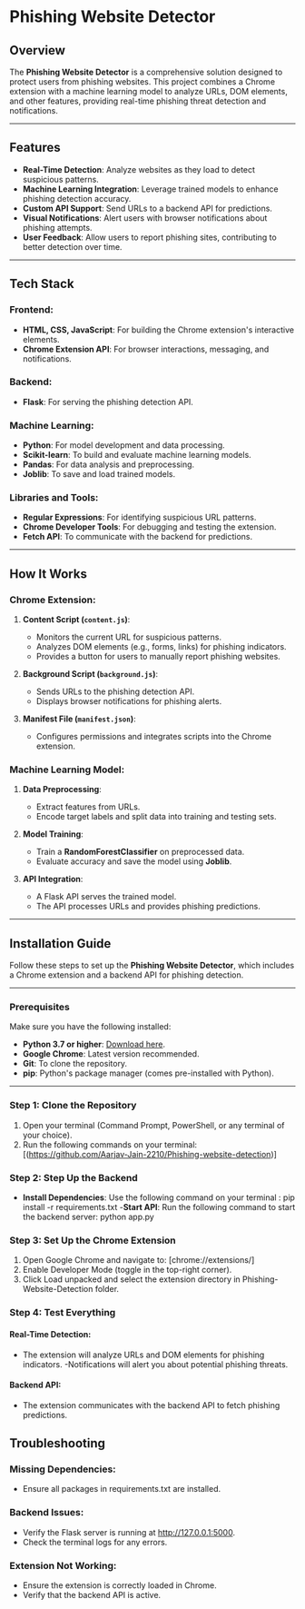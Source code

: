# Phishing Website Detector

## Overview
The **Phishing Website Detector** is a comprehensive solution designed to protect users from phishing websites. This project combines a Chrome extension with a machine learning model to analyze URLs, DOM elements, and other features, providing real-time phishing threat detection and notifications.

---

## Features
- **Real-Time Detection**: Analyze websites as they load to detect suspicious patterns.
- **Machine Learning Integration**: Leverage trained models to enhance phishing detection accuracy.
- **Custom API Support**: Send URLs to a backend API for predictions.
- **Visual Notifications**: Alert users with browser notifications about phishing attempts.
- **User Feedback**: Allow users to report phishing sites, contributing to better detection over time.

---

## Tech Stack

### **Frontend:**
- **HTML, CSS, JavaScript**: For building the Chrome extension's interactive elements.
- **Chrome Extension API**: For browser interactions, messaging, and notifications.

### **Backend:**
- **Flask**: For serving the phishing detection API.

### **Machine Learning:**
- **Python**: For model development and data processing.
- **Scikit-learn**: To build and evaluate machine learning models.
- **Pandas**: For data analysis and preprocessing.
- **Joblib**: To save and load trained models.

### **Libraries and Tools:**
- **Regular Expressions**: For identifying suspicious URL patterns.
- **Chrome Developer Tools**: For debugging and testing the extension.
- **Fetch API**: To communicate with the backend for predictions.

---

## How It Works

### **Chrome Extension**:
1. **Content Script (`content.js`)**:
   - Monitors the current URL for suspicious patterns.
   - Analyzes DOM elements (e.g., forms, links) for phishing indicators.
   - Provides a button for users to manually report phishing websites.

2. **Background Script (`background.js`)**:
   - Sends URLs to the phishing detection API.
   - Displays browser notifications for phishing alerts.

3. **Manifest File (`manifest.json`)**:
   - Configures permissions and integrates scripts into the Chrome extension.

### **Machine Learning Model**:
1. **Data Preprocessing**:
   - Extract features from URLs.
   - Encode target labels and split data into training and testing sets.

2. **Model Training**:
   - Train a **RandomForestClassifier** on preprocessed data.
   - Evaluate accuracy and save the model using **Joblib**.

3. **API Integration**:
   - A Flask API serves the trained model.
   - The API processes URLs and provides phishing predictions.

---

## Installation Guide

Follow these steps to set up the **Phishing Website Detector**, which includes a Chrome extension and a backend API for phishing detection.

---

### Prerequisites
Make sure you have the following installed:
- **Python 3.7 or higher**: [Download here](https://www.python.org/downloads/).
- **Google Chrome**: Latest version recommended.
- **Git**: To clone the repository.
- **pip**: Python's package manager (comes pre-installed with Python).

---

### Step 1: Clone the Repository
1. Open your terminal (Command Prompt, PowerShell, or any terminal of your choice).
2. Run the following commands on your terminal:
[(https://github.com/Aarjav-Jain-2210/Phishing-website-detection)]
### Step 2: Step Up the Backend
- **Install Dependencies**: Use the following command on your terminal : pip install -r requirements.txt
-**Start API**: Run the following command to start the backend server: python app.py
### Step 3: Set Up the Chrome Extension
1. Open Google Chrome and navigate to: [chrome://extensions/]
2. Enable Developer Mode (toggle in the top-right corner).
3. Click Load unpacked and select the extension directory in Phishing-Website-Detection folder.
### Step 4: Test Everything
#### Real-Time Detection:
- The extension will analyze URLs and DOM elements for phishing indicators.
-Notifications will alert you about potential phishing threats.
#### Backend API:
- The extension communicates with the backend API to fetch phishing predictions.

## Troubleshooting
### Missing Dependencies:
- Ensure all packages in requirements.txt are installed.
### Backend Issues:
- Verify the Flask server is running at http://127.0.0.1:5000.
- Check the terminal logs for any errors.
### Extension Not Working:
- Ensure the extension is correctly loaded in Chrome.
- Verify that the backend API is active.
